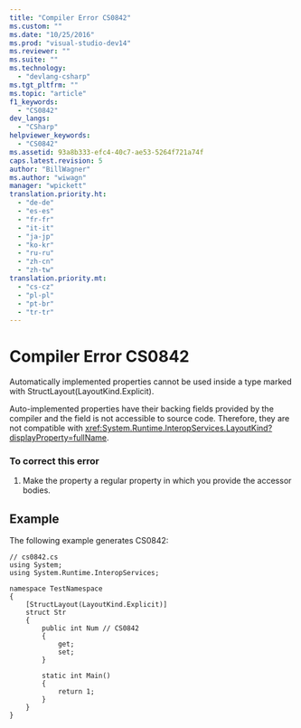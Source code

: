 ```yaml
---
title: "Compiler Error CS0842"
ms.custom: ""
ms.date: "10/25/2016"
ms.prod: "visual-studio-dev14"
ms.reviewer: ""
ms.suite: ""
ms.technology: 
  - "devlang-csharp"
ms.tgt_pltfrm: ""
ms.topic: "article"
f1_keywords: 
  - "CS0842"
dev_langs: 
  - "CSharp"
helpviewer_keywords: 
  - "CS0842"
ms.assetid: 93a8b333-efc4-40c7-ae53-5264f721a74f
caps.latest.revision: 5
author: "BillWagner"
ms.author: "wiwagn"
manager: "wpickett"
translation.priority.ht: 
  - "de-de"
  - "es-es"
  - "fr-fr"
  - "it-it"
  - "ja-jp"
  - "ko-kr"
  - "ru-ru"
  - "zh-cn"
  - "zh-tw"
translation.priority.mt: 
  - "cs-cz"
  - "pl-pl"
  - "pt-br"
  - "tr-tr"
---
```

# Compiler Error CS0842
Automatically implemented properties cannot be used inside a type marked with StructLayout(LayoutKind.Explicit).  
  
 Auto-implemented properties have their backing fields provided by the compiler and the field is not accessible to source code. Therefore, they are not compatible with <xref:System.Runtime.InteropServices.LayoutKind?displayProperty=fullName>.  
  
### To correct this error  
  
1.  Make the property a regular property in which you provide the accessor bodies.  
  
## Example  
 The following example generates CS0842:  
  
```  
// cs0842.cs  
using System;  
using System.Runtime.InteropServices;  
  
namespace TestNamespace  
{  
    [StructLayout(LayoutKind.Explicit)]  
    struct Str  
    {  
        public int Num // CS0842  
        {  
            get;  
            set;  
        }  
  
        static int Main()  
        {  
            return 1;  
        }  
    }  
}  
```